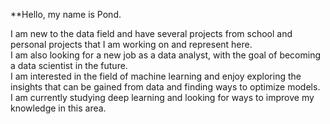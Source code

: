 **Hello, my name is Pond.

I am new to the data field and have several projects from school and personal projects that I am working on and represent here. <br/>
I am also looking for a new job as a data analyst, with the goal of becoming a data scientist in the future. <br/>
I am interested in the field of machine learning and enjoy exploring the insights that can be gained from data and finding ways to optimize models. <br/>
I am currently studying deep learning and looking for ways to improve my knowledge in this area. <br/>
